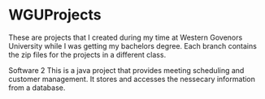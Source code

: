 # WGUProjects
These are projects that I created during my time at Western Govenors University while I was getting my bachelors degree. Each branch contains the zip files for the projects in a different class.

Software 2
This is a java project that provides meeting scheduling and customer management. It stores and accesses the nessecary information from a database.

